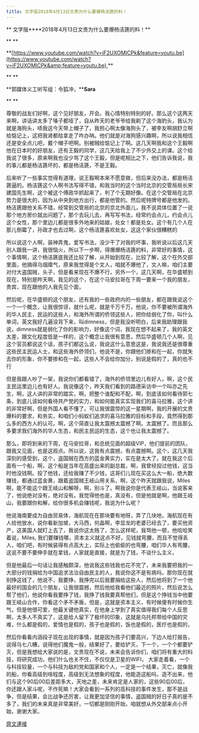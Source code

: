 ```yaml
---
title: 文字版2018年4月13日文贵为什么要爆杨洁篪的料！
---
```


**
文字版****2018年4月13日文贵为什么要爆杨洁篪的料！**



**
**



**[https://www.youtube.com/watch?v=iF2UXOMICPk&feature=youtu.be](https://www.youtube.com/watch?v=iF2UXOMICPk&amp;feature=youtu.be) **



**
**



**郭媒体义工听写组：令狐冲，****Sara**



**
**



尊敬的战友们好啊，这个见好朋友，开会。我心情特别特别的好。那么这个这两天来啊，讲话讲太多了嗓子都哑了，自从昨天的老爷爷给我剃了这个海豹头，我认为就是海狗头，啧我这今天带上帽子了，我担心啊太像海狗头了，被李友啊胡舒立啊给惦记上，这把我肾都给拿走了咋办呐。他们就是对海狗感兴趣啊，所以说我相信还是安全点儿吧，戴个帽子吧啊。别被贼给惦记上了啊。这几天啊我和这个王毅啊他在日本时的好朋友，还有王毅的同学，这几天给我上了不少外交上的课。这个给我说了很多，原来啊我也没少骂了这个王毅，但是呢相比之下，他们告诉我说，我的事儿都是杨洁篪坏的，都是杨洁篪，不是王毅。








后来听了一些事实觉得有道理，说王毅啊本来不愿意做，但后来没办法，都是杨洁篪逼的。杨洁篪这个人啊书法写得不错，和我当时的这个当时北京的交管局局长宋建国先生啊，这个被这个傅政华抓起来了，判了个无期好像。在这个交管局在北京势力是很大的，因为从中央到地方出行，都是他管的。然后呢特牌号都是他发的。杨洁篪跟他关系不错，经常到交管局的北京的京北外面儿，我不说具体位置了一说那个地方房价就出问题了，那个去玩儿去，再写写书法，经常约会点儿，约会点儿这个女性，那个里边儿都是很多外地来的姑娘，处女！都是处女。这个有几个人在那儿倒霉了，孙政才也去过啊，这个杨洁篪喜欢处女，这这个家伙很糟糕的








所以说这个人啊，装神弄鬼，爱写书法，没少干了对我的坏事，我听说以后这几天别人跟我一讲，我很恼火，所以下一步啊，得爆爆杨洁篪的料，非常好的事情，这个事情啊，这个杨洁篪底我还比较了解，从开始到现在，比较了解，这个在外交部里面，他搞得乌烟瘴气，原来我觉得是个文人，咱就不爆他了，文人嘛，咱们主要对付大盗国贼，头子，但是看来现在不爆不行，另外一个，这几天啊，在华盛顿到现在，特别是昨天啊，我见的这个，在这个马安拉哥在下周一要来一个我的朋友，贵宾，现在跟他的人我先见个面，








然后呢，在华盛顿的这个朋友，还有我的一些政府内的一些朋友，都在跟我说这个一个一个概念，让我很惊讶，就什么呢，就是千万千万，他说，你不要被所谓海外的华人民主，民运的这些人，和海外所谓的侨领这些人，把你给弱化了你，叫什么单词，英文我好几遍没背下来，叫dimness，但是我没听明白，后来我助理跟我说，dimness就是弱化了你的影响力，好像这个词，我现在想不起来了，我的英文太差，跟文化程度低是一样的，这个概念让我很有意思，然后华盛顿几个人啊，见这个官员都说这个话，孩子们都这么说，我说这什么意思这是，我说我还是很尊重这些民主民运人士，和这些海外侨领们，他说不是，你跟他们掺和在一起，你就失去你的形象，你不要掺和在一起，这些人不会给你加分，别说是假的了，真的也不行








但是我跟人吵了一架，我说你们都看错了，海外的侨领里边儿有好人，啊，这个民主民运里边儿也有好人。我说像这个，昨天我们看到的路德采访中一个叫亦之先生，啊，这人讲的非常的踏实，啊，把整个谁配和不配，啊，到底该如何看待郭七条，到底儿该如何看待共产党的实力，和如何能真实实现我们的喜马拉雅，这个讲的非常好啊，但是外国人看不懂了。可让我很震惊的这一星期啊，我的开展的文贵爆料的要求，和务实，和咱们小蚂蚁们追求的喜马拉雅的目标和手段，竟然得到那么多的西方人的认可。啊，这个简直让我太震撼太震撼了啊。太震撼了。而且那么多要求我们海外的华人生态，和民主民运的生态，这个也让我太震撼了。








那么，即将到来的下周，在马安拉哥，和总统见面的超级VIP，他们提前的团队，跟我又见面，也是这观点。所以说，这我有点震撼，有点震撼啊。这个，这几天我深刻的感受到，这个，盗国贼在西方的蓝金黄实力，实在是太大了。就在我这个后面有一个船，啊，这个船是当年在高盛出来的副总裁，啊，我曾经投过他钱，这当时他没钱啊。投了他钱，还给我赚了不少钱，这哥们儿现在买这么大一船，绝大数赚钱，都通过蓝金黄，跟着盗国贼王岐山用关系，啊，这个昨天就跟我说，Miles啊，能不能这个跟王岐山和解呀，啊，别斗了。啊我说你是代表王岐山，当说客来了，他说绝对没有，绝对没有。我觉得他也是，真没有，但是他就是啊，他跟王岐山，我要跟你和解，给你很多机会赚钱呢，我说为什么呢？








他说海南要成为自由贸易体，海航现在在那块要有地呀，弄了几块地，海航现在有人给他放水，说你看新加坡，大马西，何晶啊，李显龙的老婆已经去了，要买他资产，这美国人就盯上去了，我说你这太贱了，怎么这样呢，我骂他一顿，他哈哈笑着说，Miles, 我们要赚钱哪，资本主义就这点不好，见钱就弯腰，而且不觉得丢人，咱们吧，有时候装得有点高大上，实际上也偷偷的也弯腰，咱们华人有弯腰，这说不要不要伸手就在拿钱，人家就是直接，就是为了钱，不谈什么主义，








但是他最后一句话让我感触颇深，他说我这些钱我也花不完了，未来我要把我的一大部分的钱捐给为中国追求法治自由民主的人，我说你这不是有病吗，那你现在就别挣这钱了，他说不，我要挣，我挣完以后我要捐给这些人，然后他将到了一个他最好的国会的几个朋友，让我很震撼，然后他给我看他们最近的照片，然后说怎么帮了他们，他说你看我要挣了钱，我挣了钱我要真帮他们，但是这个挣钱当中他要跟王岐山合作，你看这个矛不矛盾，但是，这就是资本主义，有时候傻有时候你生气，但是他很可爱，他最关键他真实，在他身上学到了真实值得我们每个人反思啊，太多人不真实了，这是给人留下了极坏的印象，这就是乌托邦带给中国的灾难，什么都是假的，爱情也是假的，孩子也是假的，饭也是假的，医疗也是假的，








然后你看看内涵段子现在出现的事情，就是因为孩子们要高兴，下边人给打报告，说得乌七八糟，说得他们魔鬼一般，结果好了，要给铲灭，下一个，一个个都要铲灭，但是我想给大家说的是，文贵现在不说，未来会告诉你们，咱们将有重大的科技，将研究成功，他们什么也关不住，不仅仅是卫星的WIFI， 大家走着看，一个与科技较量，一个与科技为敌的党和国家和个人，一定是一个结果，灭亡，就像我的船，你看高级到啥程度，高级到无法想象的程度，他能造这船吗，造不出来，他们与这个90后00后差距多大，天地之差，未来肯定是人家的，这些90后00后，你还跟人家斗呢，不作死嘛！大家会看到一系列的高科技的事件发生，那不是战争，但是结果，会比战争还厉害，让我更加坚信的事情，盗国贼的好日子真的是不多了，我们的未来真是非常美好，一切都是刚刚开始，咱就想从外交部来点小开始，谢谢大家。

[原文連接](http://littleantvoice.blogspot.com/2018/04/2018413.html)